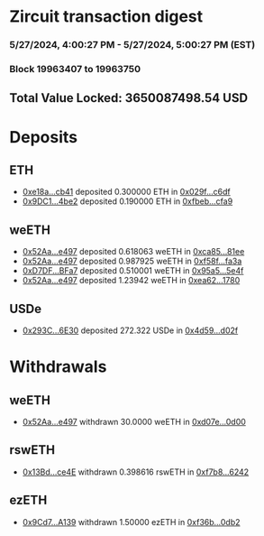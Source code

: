 # Zircuit transaction digest
### 5/27/2024, 4:00:27 PM - 5/27/2024, 5:00:27 PM (EST)
### Block 19963407 to 19963750

## Total Value Locked: 3650087498.54 USD

# Deposits
## ETH
- [0xe18a...cb41](https://etherscan.io/address/0xe18a05d4F56ab9De8650Cd8a5E9533488C3Ccb41) deposited 0.300000 ETH in [0x029f...c6df](https://etherscan.io/tx/0xe18a05d4F56ab9De8650Cd8a5E9533488C3Ccb41)
- [0x9DC1...4be2](https://etherscan.io/address/0x9DC13E8184a3e141500F37F4805dcd9805704be2) deposited 0.190000 ETH in [0xfbeb...cfa9](https://etherscan.io/tx/0x9DC13E8184a3e141500F37F4805dcd9805704be2)
## weETH
- [0x52Aa...e497](https://etherscan.io/address/0x52Aa899454998Be5b000Ad077a46Bbe360F4e497) deposited 0.618063 weETH in [0xca85...81ee](https://etherscan.io/tx/0x52Aa899454998Be5b000Ad077a46Bbe360F4e497)
- [0x52Aa...e497](https://etherscan.io/address/0x52Aa899454998Be5b000Ad077a46Bbe360F4e497) deposited 0.987925 weETH in [0xf58f...fa3a](https://etherscan.io/tx/0x52Aa899454998Be5b000Ad077a46Bbe360F4e497)
- [0xD7DF...BFa7](https://etherscan.io/address/0xD7DF7E085214743530afF339aFC420c7c720BFa7) deposited 0.510001 weETH in [0x95a5...5e4f](https://etherscan.io/tx/0xD7DF7E085214743530afF339aFC420c7c720BFa7)
- [0x52Aa...e497](https://etherscan.io/address/0x52Aa899454998Be5b000Ad077a46Bbe360F4e497) deposited 1.23942 weETH in [0xea62...1780](https://etherscan.io/tx/0x52Aa899454998Be5b000Ad077a46Bbe360F4e497)
## USDe
- [0x293C...6E30](https://etherscan.io/address/0x293C6937D8D82e05B01335F7B33FBA0c8e256E30) deposited 272.322 USDe in [0x4d59...d02f](https://etherscan.io/tx/0x293C6937D8D82e05B01335F7B33FBA0c8e256E30)
# Withdrawals
## weETH
- [0x52Aa...e497](https://etherscan.io/address/0x52Aa899454998Be5b000Ad077a46Bbe360F4e497) withdrawn 30.0000 weETH in [0xd07e...0d00](https://etherscan.io/tx/0x52Aa899454998Be5b000Ad077a46Bbe360F4e497)
## rswETH
- [0x13Bd...ce4E](https://etherscan.io/address/0x13Bd11A4635D930BAd0D9F43E6b0eE0372d7ce4E) withdrawn 0.398616 rswETH in [0xf7b8...6242](https://etherscan.io/tx/0x13Bd11A4635D930BAd0D9F43E6b0eE0372d7ce4E)
## ezETH
- [0x9Cd7...A139](https://etherscan.io/address/0x9Cd703F4AC3Bd0b9ed18e338258Ba042eC68A139) withdrawn 1.50000 ezETH in [0xf36b...0db2](https://etherscan.io/tx/0x9Cd703F4AC3Bd0b9ed18e338258Ba042eC68A139)
